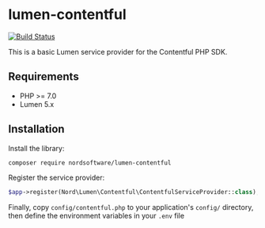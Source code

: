 # lumen-contentful

[![Build Status](https://travis-ci.org/digiaonline/lumen-contentful.svg?branch=master)](https://travis-ci.org/digiaonline/lumen-contentful)

This is a basic Lumen service provider for the Contentful PHP SDK.
 
## Requirements

* PHP >= 7.0
* Lumen 5.x

## Installation

Install the library:

```bash
composer require nordsoftware/lumen-contentful
```

Register the service provider:

```php
$app->register(Nord\Lumen\Contentful\ContentfulServiceProvider::class);
```

Finally, copy `config/contentful.php` to your application's `config/` directory, then define the environment variables 
in your `.env` file
